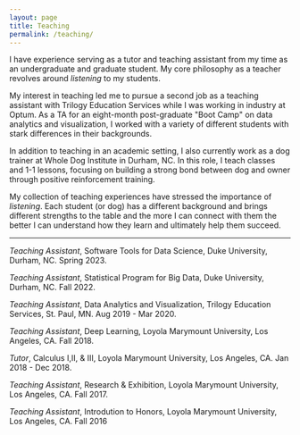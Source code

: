 ```yaml
--- 
layout: page
title: Teaching
permalink: /teaching/
---
```


I have experience serving as a tutor and teaching assistant from my time as an undergraduate and graduate
student. My core philosophy as a teacher revolves around *listening* to my students. 

My interest in teaching led me to pursue a second job as a teaching assistant with Trilogy Education Services while I 
was working in industry at Optum. As a TA for an eight-month post-graduate "Boot Camp" on data analytics and visualization,
I worked with a variety of different students with stark differences in their backgrounds.

In addition to teaching in an academic setting, I also currently work as a dog trainer at Whole Dog Institute in Durham, NC.
In this role, I teach classes and 1-1 lessons, focusing on building a strong bond between dog and owner through positive 
reinforcement training. 

My collection of teaching experiences have stressed the importance of *listening*. Each student (or dog) 
has a different background and brings different strengths to the table and the more I can connect with them the better I
can understand how they learn and ultimately help them succeed.

***

*Teaching Assistant*, Software Tools for Data Science, Duke University, Durham, NC. Spring 2023.

*Teaching Assistant*, Statistical Program for Big Data, Duke University, Durham, NC. Fall 2022.

*Teaching Assistant*, Data Analytics and Visualization, Trilogy Education Services, St. Paul, MN. Aug 2019 - Mar 2020.

*Teaching Assistant*, Deep Learning, Loyola Marymount University, Los Angeles, CA. Fall 2018.

*Tutor*, Calculus I,II, & III, Loyola Marymount University, Los Angeles, CA. Jan 2018 - Dec 2018.

*Teaching Assistant*, Research & Exhibition, Loyola Marymount University, Los Angeles, CA. Fall 2017.

*Teaching Assistant*, Introdution to Honors, Loyola Marymount University, Los Angeles, CA. Fall 2016